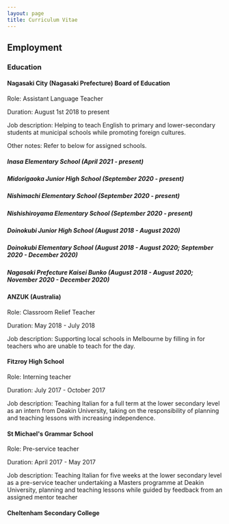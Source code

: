 ```yaml
---
layout: page
title: Curriculum Vitae
---
```


## Employment

### Education

#### Nagasaki City (Nagasaki Prefecture) Board of Education

Role: Assistant Language Teacher

Duration: August 1st 2018 to present

Job description: Helping to teach English to primary and lower-secondary students at municipal schools while promoting foreign cultures.

Other notes: Refer to below for assigned schools.

##### Inasa Elementary School (April 2021 - present)

##### Midorigaoka Junior High School (September 2020 - present)

##### Nishimachi Elementary School (September 2020 - present)

##### Nishishiroyama Elementary School (September 2020 - present)

##### Doinokubi Junior High School (August 2018 - August 2020)

##### Doinokubi Elementary School (August 2018 - August 2020; September 2020 - December 2020)

##### Nagasaki Prefecture Kaisei Bunko (August 2018 - August 2020; November 2020 - December 2020)

#### ANZUK (Australia)

Role: Classroom Relief Teacher

Duration: May 2018 - July 2018

Job description: Supporting local schools in Melbourne by filling in for teachers who are unable to teach for the day.

#### Fitzroy High School

Role: Interning teacher

Duration: July 2017 - October 2017

Job description: Teaching Italian for a full term at the lower secondary level as an intern from Deakin University, taking on the responsibility of planning and teaching lessons with increasing independence.

#### St Michael's Grammar School

Role: Pre-service teacher

Duration: April 2017 - May 2017

Job description: Teaching Italian for five weeks at the lower secondary level as a pre-service teacher undertaking a Masters programme at Deakin University, planning and teaching lessons while guided by feedback from an assigned mentor teacher

#### Cheltenham Secondary College
